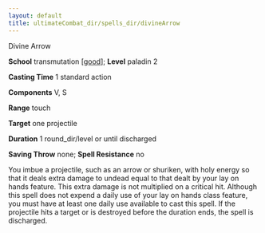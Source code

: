 ```yaml
---
layout: default
title: ultimateCombat_dir/spells_dir/divineArrow
---
```

Divine Arrow

**School** transmutation [[good](../monsters_dir/creatureTypes#_good-subtype)]; **Level** paladin 2

**Casting Time** 1 standard action

**Components** V, S

**Range** touch

**Target** one projectile

**Duration** 1 round_dir/level or until discharged

**Saving Throw** none; **Spell Resistance** no

You imbue a projectile, such as an arrow or shuriken, with holy energy so that it deals extra damage to undead equal to that dealt by your lay on hands feature. This extra damage is not multiplied on a critical hit. Although this spell does not expend a daily use of your lay on hands class feature, you must have at least one daily use available to cast this spell. If the projectile hits a target or is destroyed before the duration ends, the spell is discharged.

